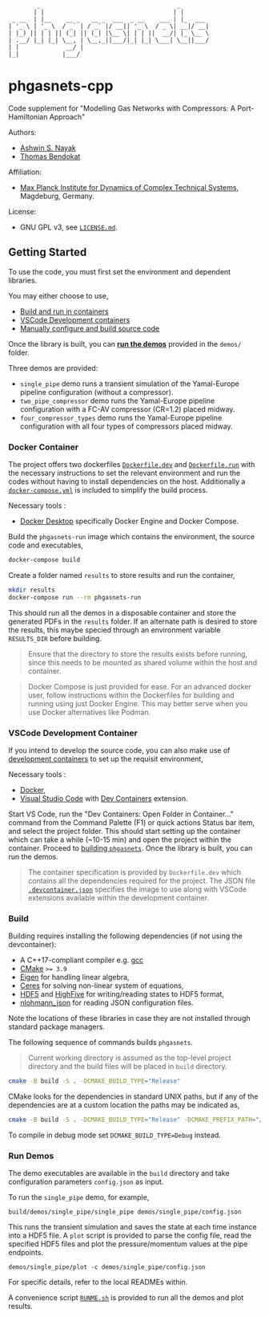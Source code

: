 
            _                                      _        
           | |                                    | |       
     _ __  | |__    __ _   __ _  ___  _ __    ___ | |_  ___ 
    | '_ \ | '_ \  / _` | / _` |/ __|| '_ \  / _ \| __|/ __|
    | |_) || | | || (_| || (_| |\__ \| | | ||  __/| |_ \__ \
    | .__/ |_| |_| \__, | \__,_||___/|_| |_| \___| \__||___/
    | |             __/ |                                   
    |_|            |___/                                    

phgasnets-cpp
=============

Code supplement for "Modelling Gas Networks with Compressors: A Port-Hamiltonian Approach"

Authors:
  - [Ashwin S. Nayak](https://orcid.org/0000-0002-9855-2377)
  - [Thomas Bendokat](https://orcid.org/0000-0002-0671-6291)

Affiliation:
  - [Max Planck Institute for Dynamics of Complex Technical Systems](https://www.mpi-magdeburg.mpg.de/), Magdeburg, Germany.

License:
  - GNU GPL v3, see [`LICENSE.md`](LICENSE.md).

## Getting Started

To use the code, you must first set the environment and dependent libraries.

You may either choose to use,
  - [Build and run in containers](#docker-container)
  - [VSCode Development containers](#vscode-development-container)
  - [Manually configure and build source code](#build)

Once the library is built, you can [**run the demos**](#run-demos) provided in the `demos/` folder.

Three demos are provided:

  - `single_pipe` demo runs a transient simulation of the Yamal-Europe pipeline configuration (without a compressor).
  - `two_pipe_compressor` demo runs the Yamal-Europe pipeline configuration with a FC-AV compressor (CR=1.2) placed midway.
  - `four_compressor_types` demo runs the Yamal-Europe pipeline configuration with all four types of compressors placed midway.

### Docker Container

The project offers two dockerfiles [`Dockerfile.dev`](Dockerfile.dev) and [`Dockerfile.run`](Dockerfile.run) with the necessary instructions to set the relevant environment and run the codes without having to install dependencies on the host. Additionally a [`docker-compose.yml`](docker-compose.yml) is included to simplify the build process.

Necessary tools :
- [Docker Desktop](https://docs.docker.com/desktop/) specifically Docker Engine and Docker Compose.

Build the `phgasnets-run` image which contains the environment, the source code and executables,
```bash
docker-compose build
```

Create a folder named `results` to store results and run the container,
```bash
mkdir results
docker-compose run --rm phgasnets-run
```
This should run all the demos in a disposable container and store the generated PDFs in the `results` folder.
If an alternate path is desired to store the results, this maybe specied through an environment variable `RESULTS_DIR` before building.

> Ensure that the directory to store the results exists before running, since this needs to be mounted as shared volume within the host and container.

> Docker Compose is just provided for ease. For an advanced docker user, follow instructions within the Dockerfiles for building and running using just Docker Engine. This may better serve when you use Docker alternatives like Podman.

### VSCode Development Container

If you intend to develop the source code, you can also make use of [development containers](https://containers.dev/) to set up the requisit environment,

Necessary tools :

- [Docker](https://docs.docker.com/engine/install/),
- [Visual Studio Code](https://code.visualstudio.com/) with [Dev Containers](https://marketplace.visualstudio.com/items?itemName=ms-vscode-remote.remote-containers) extension.

Start VS Code, run the "Dev Containers: Open Folder in Container..." command from the Command Palette (F1) or quick actions Status bar item, and select the project folder.
This should start setting up the container which can take a while (~10-15 min) and open the project within the container.
Proceed to [building `phgasnets`](#build). Once the library is built, you can run the demos.

> The container specification is provided by `Dockerfile.dev` which contains all the dependencies required for the project.
> The JSON file [`.devcontainer.json`](.devcontainer.json) specifies the image to use along with VSCode extensions available within the development container.

### Build

Building requires installing the following dependencies (if not using the devcontainer):

* A C++17-compliant compiler e.g. [gcc](https://gcc.gnu.org/)
* [CMake](https://gitlab.kitware.com/cmake/cmake) `>= 3.9`
* [Eigen](https://gitlab.com/libeigen/eigen) for handling linear algebra,
* [Ceres](http://ceres-solver.org/) for solving non-linear system of equations,
* [HDF5](https://www.hdfgroup.org/solutions/hdf5/) and [HighFive](https://bluebrain.github.io/HighFive/) for writing/reading states to HDF5 format,
* [nlohmann_json](https://github.com/nlohmann/json) for reading JSON configuration files.

Note the locations of these libraries in case they are not installed through standard package managers.

The following sequence of commands builds `phgasnets`.

> Current working directory is assumed as the top-level project directory and the build files will be placed in `build` directory.

```bash
cmake -B build -S . -DCMAKE_BUILD_TYPE="Release"
```

CMake looks for the dependencies in standard UNIX paths, but if any of the dependencies are at a custom location the paths may be indicated as,

```bash
cmake -B build -S . -DCMAKE_BUILD_TYPE="Release" -DCMAKE_PREFIX_PATH="/path/to/custom/library1;/path/to/custom/library2"
```

To compile in debug mode set `DCMAKE_BUILD_TYPE=Debug` instead.

### Run Demos

The demo executables are available in the `build` directory and take configuration parameters `config.json` as input.

To run the `single_pipe` demo, for example,

```
build/demos/single_pipe/single_pipe demos/single_pipe/config.json
```

This runs the transient simulation and saves the state at each time instance into a HDF5 file.
A `plot` script is provided to parse the config file, read the specified HDF5 files and plot the pressure/momentum values at the pipe endpoints.

```
demos/single_pipe/plot -c demos/single_pipe/config.json
```

For specific details, refer to the local READMEs within.

A convenience script [`RUNME.sh`](RUNME.sh) is provided to run all the demos and plot results.
